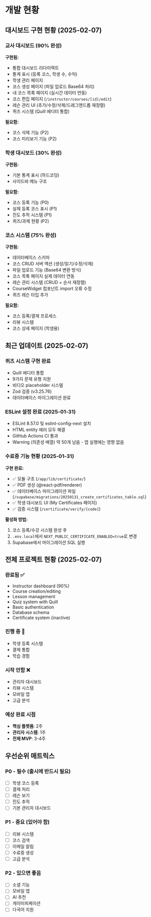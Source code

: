 # 개발 현황

## 대시보드 구현 현황 (2025-02-07)

### 교사 대시보드 (90% 완성)
**구현됨:**
- 통합 대시보드 리다이렉트
- 통계 표시 (등록 코스, 학생 수, 수익)
- 학생 관리 페이지
- 코스 생성 페이지 (파일 업로드 Base64 처리)
- 내 코스 목록 페이지 (실시간 데이터 연동)
- 코스 편집 페이지 (`/instructor/courses/[id]/edit`)
- 레슨 관리 UI (추가/수정/삭제/드래그앤드롭 재정렬)
- 퀴즈 시스템 (Quill 에디터 통합)

**필요함:**
- 코스 삭제 기능 (P2)
- 코스 미리보기 기능 (P2)

### 학생 대시보드 (30% 완성)
**구현됨:**
- 기본 통계 표시 (하드코딩)
- 사이드바 메뉴 구조

**필요함:**
- 코스 등록 기능 (P0)
- 실제 등록 코스 표시 (P1)
- 진도 추적 시스템 (P1)
- 퀴즈/과제 현황 (P2)

### 코스 시스템 (75% 완성)
**구현됨:**
- 데이터베이스 스키마
- 코스 CRUD 서버 액션 (생성/읽기/수정/삭제)
- 파일 업로드 기능 (Base64 변환 방식)
- 코스 목록 페이지 실제 데이터 연동
- 레슨 관리 시스템 (CRUD + 순서 재정렬)
- CourseWidget 컴포넌트 import 오류 수정
- 퀴즈 레슨 타입 추가

**필요함:**
- 코스 등록/결제 프로세스
- 리뷰 시스템
- 코스 상세 페이지 (학생용)

## 최근 업데이트 (2025-02-07)

### 퀴즈 시스템 구현 완료
- Quill 에디터 통합
- 9가지 문제 유형 지원
- 비디오 placeholder 시스템
- Zod 검증 (v3.25.76)
- 데이터베이스 마이그레이션 완료

### ESLint 설정 완료 (2025-01-31)
- ESLint 8.57.0 및 eslint-config-next 설치
- HTML entity 에러 모두 해결
- GitHub Actions CI 통과
- Warning (의존성 배열) 약 50개 남음 - 앱 실행에는 영향 없음

### 수료증 기능 현황 (2025-01-31)
**구현 완료:**
- ✅ 모듈 구조 (`/app/lib/certificate/`)
- ✅ PDF 생성 (@react-pdf/renderer)
- ✅ 데이터베이스 마이그레이션 파일 (`/supabase/migrations/20250131_create_certificates_table.sql`)
- ✅ 학생 대시보드 UI (My Certificates 페이지)
- ✅ 검증 시스템 (`/certificate/verify/[code]`)

**활성화 방법:**
1. 코스 등록/수강 시스템 완성 후
2. `.env.local`에서 `NEXT_PUBLIC_CERTIFICATE_ENABLED=true`로 변경
3. Supabase에서 마이그레이션 SQL 실행

## 전체 프로젝트 현황 (2025-02-07)

### 완료됨 ✅
- Instructor dashboard (90%)
- Course creation/editing
- Lesson management
- Quiz system with Quill
- Basic authentication
- Database schema
- Certificate system (inactive)

### 진행 중 🚧
- 학생 등록 시스템
- 결제 통합
- 학습 경험

### 시작 안함 ❌
- 관리자 대시보드
- 리뷰 시스템
- 모바일 앱
- 고급 분석

### 예상 완료 시점
- **핵심 플랫폼**: 2주
- **관리자 시스템**: 1주
- **전체 MVP**: 3-4주

## 우선순위 매트릭스

### P0 - 필수 (출시에 반드시 필요)
- [ ] 학생 코스 등록
- [ ] 결제 처리
- [ ] 레슨 보기
- [ ] 진도 추적
- [ ] 기본 관리자 대시보드

### P1 - 중요 (있어야 함)
- [ ] 리뷰 시스템
- [ ] 코스 검색
- [ ] 이메일 알림
- [ ] 수료증 생성
- [ ] 고급 분석

### P2 - 있으면 좋음
- [ ] 소셜 기능
- [ ] 모바일 앱
- [ ] AI 추천
- [ ] 게이미피케이션
- [ ] 다국어 지원